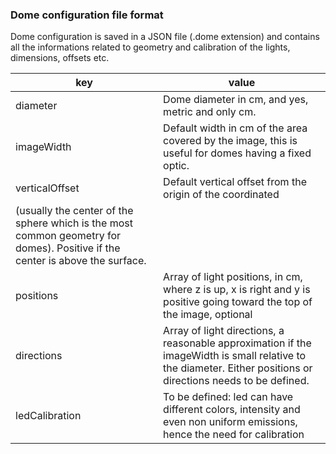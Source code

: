 ### Dome configuration file format

Dome configuration is saved in a JSON file (.dome extension) and contains all the informations
related to geometry and calibration of the lights, dimensions, offsets etc.

| key | value |
| --- | --- |
| diameter | Dome diameter in cm, and yes, metric and only cm. |
| imageWidth | Default width in cm of the area covered by the image, this is useful for domes having a fixed optic. |
| verticalOffset | Default vertical offset from the origin of the coordinated 
(usually the center of the sphere which is the most common geometry for domes). Positive if the center is above the surface. |
| positions | Array of light positions, in cm, where z is up, x is right and y is positive going toward the top of the image, optional |
| directions | Array of light directions, a reasonable approximation if the imageWidth is small relative to the diameter. Either positions or directions needs to be defined. |
| ledCalibration | To be defined: led can have different colors, intensity and even non uniform emissions, hence the need for calibration |


